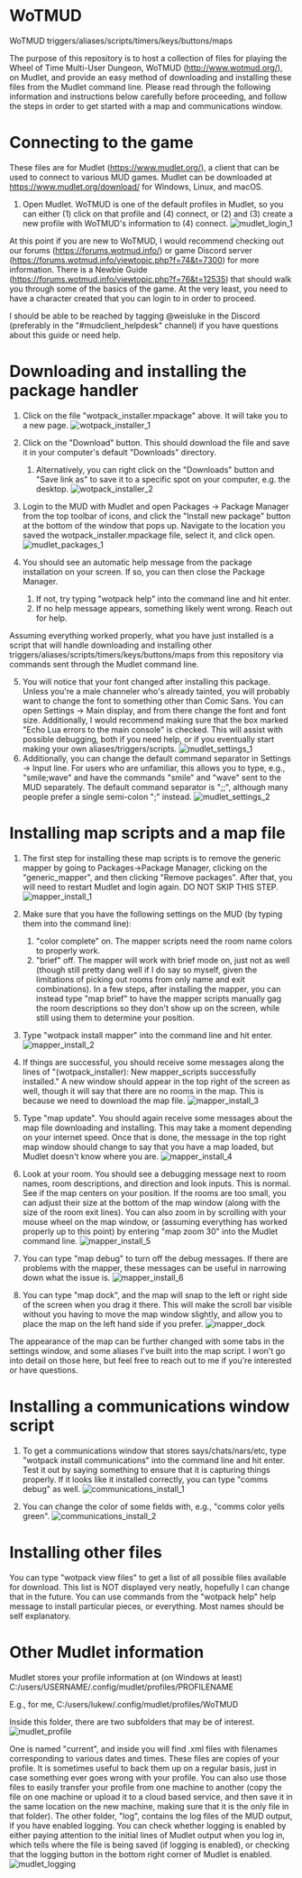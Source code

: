# WoTMUD
WoTMUD triggers/aliases/scripts/timers/keys/buttons/maps

The purpose of this repository is to host a collection of files for playing the Wheel of Time Multi-User Dungeon, WoTMUD (http://www.wotmud.org/), on Mudlet, and provide an easy method of downloading and installing these files from the Mudlet command line. Please read through the following information and instructions below carefully before proceeding, and follow the steps in order to get started with a map and communications window. 


# Connecting to the game

These files are for Mudlet (https://www.mudlet.org/), a client that can be used to connect to various MUD games. Mudlet can be downloaded at https://www.mudlet.org/download/ for Windows, Linux, and macOS.

1. Open Mudlet. WoTMUD is one of the default profiles in Mudlet, so you can either (1) click on that profile and (4) connect, or (2) and (3) create a new profile with WoTMUD's information to (4) connect.
![mudlet_login_1](https://user-images.githubusercontent.com/52049495/137241355-72d43d03-b406-49ad-8623-3eb2d646b96b.png)

At this point if you are new to WoTMUD, I would recommend checking out our forums (https://forums.wotmud.info/) or game Discord server (https://forums.wotmud.info/viewtopic.php?f=74&t=7300) for more information. There is a Newbie Guide (https://forums.wotmud.info/viewtopic.php?f=76&t=12535) that should walk you through some of the basics of the game. At the very least, you need to have a character created that you can login to in order to proceed.

I should be able to be reached by tagging @weisluke in the Discord (preferably in the "#mudclient_helpdesk" channel) if you have questions about this guide or need help.

# Downloading and installing the package handler

1. Click on the file "wotpack_installer.mpackage" above. It will take you to a new page.
![wotpack_installer_1](https://user-images.githubusercontent.com/52049495/137250032-2c2aef39-d8a9-47da-806a-dfdfaf5f21d9.png)

2. Click on the "Download" button. This should download the file and save it in your computer's default "Downloads" directory.
   1. Alternatively, you can right click on the "Downloads" button and "Save link as" to save it to a specific spot on your computer, e.g. the desktop.
![wotpack_installer_2](https://user-images.githubusercontent.com/52049495/137240737-23e0e19f-5c7e-49de-a497-06e431b414aa.png)

3. Login to the MUD with Mudlet and open Packages -> Package Manager from the top toolbar of icons, and click the "Install new package" button at the bottom of the window that pops up. Navigate to the location you saved the wotpack_installer.mpackage file, select it, and click open. 
![mudlet_packages_1](https://user-images.githubusercontent.com/52049495/137245638-82093947-ec96-4d65-96fb-632570e2612a.png)

4. You should see an automatic help message from the package installation on your screen. If so, you can then close the Package Manager.
   1. If not, try typing "wotpack help" into the command line and hit enter.
   2. If no help message appears, something likely went wrong. Reach out for help. 

Assuming everything worked properly, what you have just installed is a script that will handle downloading and installing other triggers/aliases/scripts/timers/keys/buttons/maps from this repository via commands sent through the Mudlet command line.

5. You will notice that your font changed after installing this package. Unless you're a male channeler who's already tainted, you will probably want to change the font to something other than Comic Sans. You can open Settings -> Main display, and from there change the font and font size. Additionally, I would recommend making sure that the box marked "Echo Lua errors to the main console" is checked. This will assist with possible debugging, both if you need help, or if you eventually start making your own aliases/triggers/scripts.
![mudlet_settings_1](https://user-images.githubusercontent.com/52049495/137246210-491b3c45-3d6f-452e-9896-fbad996c51fd.png)
6. Additionally, you can change the default command separator in Settings -> Input line. For users who are unfamiliar, this allows you to type, e.g., "smile;wave" and have the commands "smile" and "wave" sent to the MUD separately. The default command separator is ";;", although many people prefer a single semi-colon ";" instead.
![mudlet_settings_2](https://user-images.githubusercontent.com/52049495/137246430-b1498db2-4918-456c-8d11-73e31e1b2739.png)


# Installing map scripts and a map file

1. The first step for installing these map scripts is to remove the generic mapper by going to Packages->Package Manager, clicking on the "generic_mapper", and then clicking "Remove packages". After that, you will need to restart Mudlet and login again. DO NOT SKIP THIS STEP.
![mapper_install_1](https://user-images.githubusercontent.com/52049495/137246750-164a86ff-137a-4be5-8f59-8f9a0544736c.png)

2. Make sure that you have the following settings on the MUD (by typing them into the command line):
   1. "color complete" on. The mapper scripts need the room name colors to properly work.
   2. "brief" off. The mapper will work with brief mode on, just not as well (though still pretty dang well if I do say so myself, given the limitations of picking out rooms from only name and exit combinations). In a few steps, after installing the mapper, you can instead type "map brief" to have the mapper scripts manually gag the room descriptions so they don't show up on the screen, while still using them to determine your position.
3. Type "wotpack install mapper" into the command line and hit enter.
![mapper_install_2](https://user-images.githubusercontent.com/52049495/137254629-cf6e9d2e-8676-40c0-af78-cd6bd581a6f6.png)

4. If things are successful, you should receive some messages along the lines of "(wotpack_installer): New mapper_scripts successfully installed." A new window should appear in the top right of the screen as well, though it will say that there are no rooms in the map. This is because we need to download the map file. 
![mapper_install_3](https://user-images.githubusercontent.com/52049495/137247489-22d1b16a-27a7-40c3-9331-ebfcf809c1b1.png)

5. Type "map update". You should again receive some messages about the map file downloading and installing. This may take a moment depending on your internet speed. Once that is done, the message in the top right map window should change to say that you have a map loaded, but Mudlet doesn't know where you are.
![mapper_install_4](https://user-images.githubusercontent.com/52049495/137247712-21450f8b-c8bd-43af-aec3-742d2730d68f.png)

6. Look at your room. You should see a debugging message next to room names, room descriptions, and direction and look inputs. This is normal. See if the map centers on your position. If the rooms are too small, you can adjust their size at the bottom of the map window (along with the size of the room exit lines). You can also zoom in by scrolling with your mouse wheel on the map window, or (assuming everything has worked properly up to this point) by entering "map zoom 30" into the Mudlet command line.
![mapper_install_5](https://user-images.githubusercontent.com/52049495/137248267-59c8b130-2dfa-4973-959d-7253f640b772.png)

7. You can type "map debug" to turn off the debug messages. If there are problems with the mapper, these messages can be useful in narrowing down what the issue is. 
![mapper_install_6](https://user-images.githubusercontent.com/52049495/137248345-50ee7931-b074-4cb8-9db0-4c4f890f6f8a.png)

8. You can type "map dock", and the map will snap to the left or right side of the screen when you drag it there. This will make the scroll bar visible without you having to move the map window slightly, and allow you to place the map on the left hand side if you prefer.
![mapper_dock](https://user-images.githubusercontent.com/52049495/137255044-54cb16c4-3511-4d2e-b0e7-9bc88faa334a.png)

The appearance of the map can be further changed with some tabs in the settings window, and some aliases I've built into the map script. I won't go into detail on those here, but feel free to reach out to me if you're interested or have questions. 

# Installing a communications window script
1. To get a communications window that stores says/chats/nars/etc, type "wotpack install communications" into the command line and hit enter. Test it out by saying something to ensure that it is capturing things properly. If it looks like it installed correctly, you can type "comms debug" as well.
![communications_install_1](https://user-images.githubusercontent.com/52049495/137248611-a7aa3f64-80e2-41bf-bb4c-955f0d1ffb2f.png)

2. You can change the color of some fields with, e.g., "comms color yells green".
![communications_install_2](https://user-images.githubusercontent.com/52049495/137254036-2623b282-ecc7-4a45-9d3d-c97d875f0bbb.png)


# Installing other files

You can type "wotpack view files" to get a list of all possible files available for download. This list is NOT displayed very neatly, hopefully I can change that in the future. You can use commands from the "wotpack help" help message to install particular pieces, or everything. Most names should be self explanatory.

# Other Mudlet information

Mudlet stores your profile information at (on Windows at least) C:/users/USERNAME/.config/mudlet/profiles/PROFILENAME

E.g., for me, C:/users/lukew/.config/mudlet/profiles/WoTMUD

Inside this folder, there are two subfolders that may be of interest.
![mudlet_profile](https://user-images.githubusercontent.com/52049495/137252774-496ed920-6d9a-42d2-867c-4c550f4ef682.png)

One is named "current", and inside you will find .xml files with filenames corresponding to various dates and times. These files are copies of your profile. It is sometimes useful to back them up on a regular basis, just in case something ever goes wrong with your profile. You can also use those files to easily transfer your profile from one machine to another (copy the file on one machine or upload it to a cloud based service, and then save it in the same location on the new machine, making sure that it is the only file in that folder).
The other folder, "log", contains the log files of the MUD output, if you have enabled logging. You can check whether logging is enabled by either paying attention to the initial lines of Mudlet output when you log in, which tells where the file is being saved (if logging is enabled), or checking that the logging button in the bottom right corner of Mudlet is enabled.
![mudlet_logging](https://user-images.githubusercontent.com/52049495/137253004-3b51b1e3-ee44-47dd-b3df-36367045b189.png)
